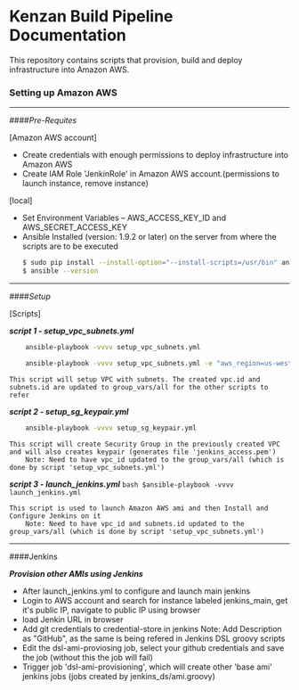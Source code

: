 # Kenzan Build Pipeline Documentation

This repository contains scripts that provision, build and deploy infrastructure into Amazon AWS.

### Setting up Amazon AWS

---

####*Pre-Requites*

[Amazon AWS account]
- Create credentials with enough permissions to deploy infrastructure into Amazon AWS
- Create IAM Role 'JenkinRole' in Amazon AWS account.(permissions to launch instance, remove instance)

[local]
- Set Environment Variables – AWS_ACCESS_KEY_ID and AWS_SECRET_ACCESS_KEY
- Ansible Installed (version: 1.9.2 or later) on the server from where the scripts are to be executed
    ```bash
    $ sudo pip install --install-option="--install-scripts=/usr/bin" ansible
    $ ansible --version
    ```
---

####*Setup*

[Scripts]

***script 1 - setup_vpc_subnets.yml***
```bash
    ansible-playbook -vvvv setup_vpc_subnets.yml
```
```bash
    ansible-playbook -vvvv setup_vpc_subnets.yml -e "aws_region=us-west-2" -e "az0=a" -e "az1=b"
```

	This script will setup VPC with subnets. The created vpc.id and subnets.id are updated to group_vars/all for the other scripts to refer


***script 2 - setup_sg_keypair.yml***
```bash
	ansible-playbook -vvvv setup_sg_keypair.yml
```

	This script will create Security Group in the previously created VPC and will also creates keypair (generates file 'jenkins_access.pem')
		Note: Need to have vpc_id updated to the group_vars/all (which is done by script 'setup_vpc_subnets.yml')


***script 3 - launch_jenkins.yml***
	```bash
	$ansible-playbook -vvvv launch_jenkins.yml
	```
	
	This script is used to launch Amazon AWS ami and then Install and Configure Jenkins on it
		Note: Need to have vpc_id and subnets.id updated to the group_vars/all (which is done by script 'setup_vpc_subnets.yml')

---

####Jenkins

***Provision other AMIs using Jenkins***

- After launch_jenkins.yml to configure and launch main jenkins
- Login to AWS account and search for instance labeled jenkins_main, get it's public IP, navigate to public IP using browser
- load Jenkin URL in browser
- Add git credentials to credential-store in jenkins
	Note:  Add Description as "GitHub", as the same is being refered in Jenkins DSL groovy scripts
- Edit the dsl-ami-proviosing job, select your github credentials and save the job (without this the job will fail)
- Trigger job 'dsl-ami-provisioning', which will create other 'base ami' jenkins jobs (jobs created by jenkins_ds/ami.groovy)
